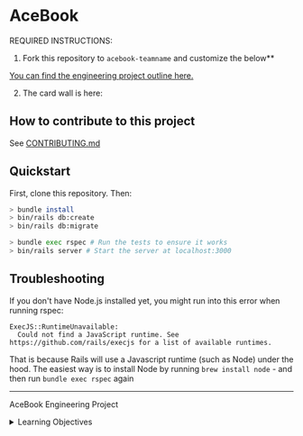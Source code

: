 # AceBook

REQUIRED INSTRUCTIONS:

1. Fork this repository to `acebook-teamname` and customize
the below**

[You can find the engineering project outline here.](https://github.com/makersacademy/course/tree/master/engineering_projects/rails)

2. The card wall is here: <please update>

## How to contribute to this project
See [CONTRIBUTING.md](CONTRIBUTING.md)

## Quickstart

First, clone this repository. Then:

```bash
> bundle install
> bin/rails db:create
> bin/rails db:migrate

> bundle exec rspec # Run the tests to ensure it works
> bin/rails server # Start the server at localhost:3000
```

## Troubleshooting

If you don't have Node.js installed yet, you might run into this error when running rspec:
```
ExecJS::RuntimeUnavailable:
  Could not find a JavaScript runtime. See https://github.com/rails/execjs for a list of available runtimes.
 ```
That is because Rails will use a Javascript runtime (such as Node) under the hood. The easiest way is to install Node by running `brew install node` - 
and then run `bundle exec rspec` again
  
  ---------------------------------
  
  AceBook Engineering Project

<details>
  <summary> Learning Objectives </summary>

### High Level
* Diagram a high-level view of Rails MVC architecture
* Compare and contrast to another MVC framework
* Diagram the sequence of events when you run rails server
* Diagram a request and response cycle of a user interacting with the rails app

### Concepts
* Evaluate the benefits and drawbacks of convention over configuration.
* Describe the primary aspects of Rails that utilise this idiom.
* Describe the asset pipeline.
* Discuss the meaning of skinny controllers over fat controllers and skinny models over fat models and mechanisms to address these.

### What is MVC?
  #### Working with Rails models (Active Model)
* Discuss the role of migrations in relation to source code control and application versioning.
* Identify the issues that can arise when doing the following:
* Editing migrations.
* Deleting migrations.
* Using models in a migration.

#### Apply the following features of ActiveRecord:
* Validations.
* Associations.
* Scopes.

#### Understand the following features of ActiveRecord:
Callbacks.
Query interface.

### Working with Rails controllers (Action Controller)
* Understand the relationship between resources and REST.
* Understand nested routing and how to restrict resources routes using except and only.
* Describe the Rails routing process from browser request through to controller action.
* Understand how to respond to requests for different formats (e.g. HTML/ JSON) on the same route.
* Describe controller filters and how these relate to controller inheritance.

### Working with Rails views (Action View)
* Describe the relationship between link_to and Rails routing.
* Differentiate between business logic and presentation logic and understand where in Rails this code should be.
* Evaluate at least two templating languages. What does whitespace agnostic mean?
* Consider the pros and cons with Rails views and consider alternatives

### Testing
* Describe the different types of tests and their purpose you can use to test a rails app.
* Explain why most Rails web apps are feature and unit tested.
* Test a rails app with Capybara, RSpec, Cucumber, MiniTest

### Tools
* Identify and utilise the main Rails Rake tasks and generators.
* Discuss the advantages of using Rails console.

### Community
Evaluate and implement some of the most popular libraries of code from the community, e.g.:
* Devise.
* FactoryBot.
* Shoulda.

</details>

